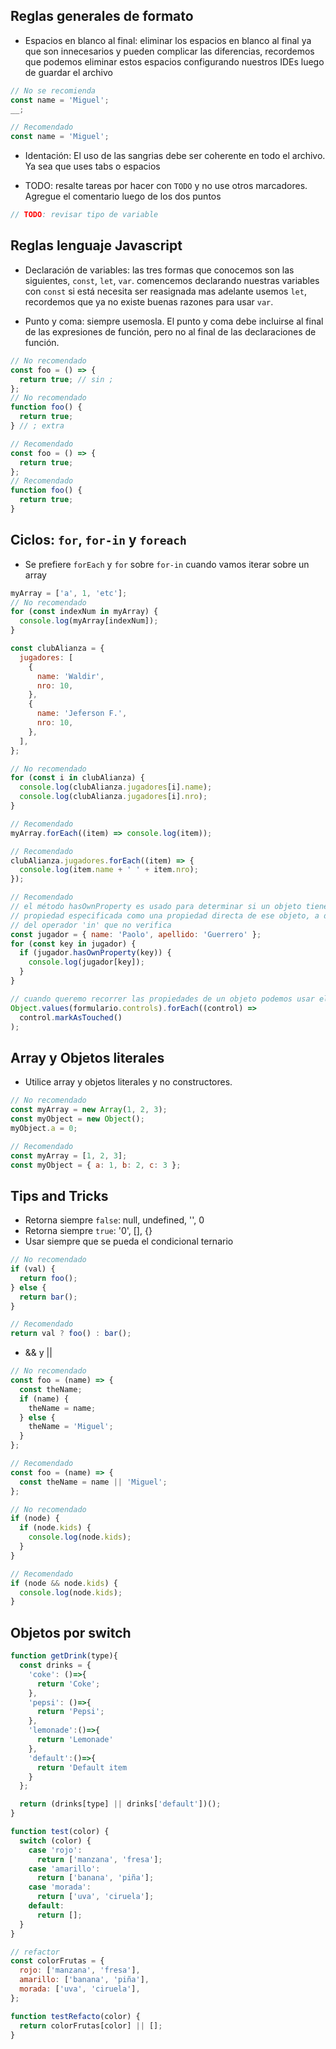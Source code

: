 ## Reglas generales de formato

- Espacios en blanco al final: eliminar los espacios en blanco al final ya que son innecesarios y pueden complicar las diferencias, recordemos que podemos eliminar estos espacios configurando nuestros IDEs luego de guardar el archivo

```javascript
// No se recomienda
const name = 'Miguel';
__;

// Recomendado
const name = 'Miguel';
```

- Identación: El uso de las sangrias debe ser coherente en todo el archivo. Ya sea que uses tabs o espacios

- TODO: resalte tareas por hacer con `TODO` y no use otros marcadores. Agregue el comentario luego de los dos puntos

```javascript
// TODO: revisar tipo de variable
```

## Reglas lenguaje Javascript

- Declaración de variables: las tres formas que conocemos son las siguientes, `const`, `let`, `var`. comencemos declarando nuestras variables con `const` si está necesita ser reasignada mas adelante usemos `let`, recordemos que ya no existe buenas razones para usar `var`.

- Punto y coma: siempre usemosla. El punto y coma debe incluirse al final de las expresiones de función, pero no al final de las declaraciones de función.

```javascript
// No recomendado
const foo = () => {
  return true; // sin ;
};
// No recomendado
function foo() {
  return true;
} // ; extra

// Recomendado
const foo = () => {
  return true;
};
// Recomendado
function foo() {
  return true;
}
```

## Ciclos: `for`, `for-in` y `foreach`

- Se prefiere `forEach` y `for` sobre `for-in` cuando vamos iterar sobre un array

```javascript
myArray = ['a', 1, 'etc'];
// No recomendado
for (const indexNum in myArray) {
  console.log(myArray[indexNum]);
}

const clubAlianza = {
  jugadores: [
    {
      name: 'Waldir',
      nro: 10,
    },
    {
      name: 'Jeferson F.',
      nro: 10,
    },
  ],
};

// No recomendado
for (const i in clubAlianza) {
  console.log(clubAlianza.jugadores[i].name);
  console.log(clubAlianza.jugadores[i].nro);
}

// Recomendado
myArray.forEach((item) => console.log(item));

// Recomendado
clubAlianza.jugadores.forEach((item) => {
  console.log(item.name + ' ' + item.nro);
});

// Recomendado
// el método hasOwnProperty es usado para determinar si un objeto tiene la
// propiedad especificada como una propiedad directa de ese objeto, a diferencia
// del operador 'in' que no verifica
const jugador = { name: 'Paolo', apellido: 'Guerrero' };
for (const key in jugador) {
  if (jugador.hasOwnProperty(key)) {
    console.log(jugador[key]);
  }
}

// cuando queremo recorrer las propiedades de un objeto podemos usar el Object
Object.values(formulario.controls).forEach((control) =>
  control.markAsTouched()
);
```

## Array y Objetos literales

- Utilice array y objetos literales y no constructores.

```javascript
// No recomendado
const myArray = new Array(1, 2, 3);
const myObject = new Object();
myObject.a = 0;

// Recomendado
const myArray = [1, 2, 3];
const myObject = { a: 1, b: 2, c: 3 };
```

## Tips and Tricks

- Retorna siempre `false`: null, undefined, '', 0
- Retorna siempre `true`: '0', [], {}
- Usar siempre que se pueda el condicional ternario

```javascript
// No recomendado
if (val) {
  return foo();
} else {
  return bar();
}

// Recomendado
return val ? foo() : bar();
```

- && y ||

```javascript
// No recomendado
const foo = (name) => {
  const theName;
  if (name) {
    theName = name;
  } else {
    theName = 'Miguel';
  }
};

// Recomendado
const foo = (name) => {
  const theName = name || 'Miguel';
};

// No recomendado
if (node) {
  if (node.kids) {
    console.log(node.kids);
  }
}

// Recomendado
if (node && node.kids) {
  console.log(node.kids);
}
```

## Objetos por switch

```javascript
function getDrink(type){
  const drinks = {
    'coke': ()=>{
      return 'Coke';
    },
    'pepsi': ()=>{
      return 'Pepsi';
    },
    'lemonade':()=>{
      return 'Lemonade'
    },
    'default':()=>{
      return 'Default item
    }
  };

  return (drinks[type] || drinks['default'])();
}
```

```javascript
function test(color) {
  switch (color) {
    case 'rojo':
      return ['manzana', 'fresa'];
    case 'amarillo':
      return ['banana', 'piña'];
    case 'morada':
      return ['uva', 'ciruela'];
    default:
      return [];
  }
}

// refactor
const colorFrutas = {
  rojo: ['manzana', 'fresa'],
  amarillo: ['banana', 'piña'],
  morada: ['uva', 'ciruela'],
};

function testRefacto(color) {
  return colorFrutas[color] || [];
}
```
